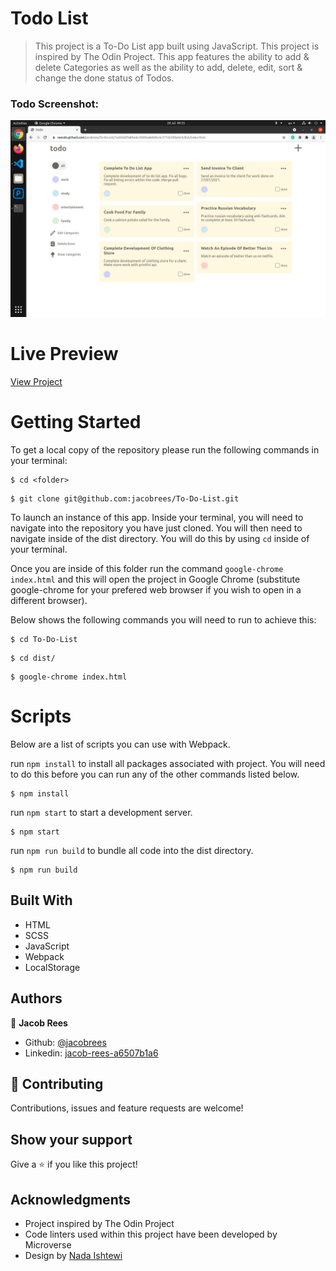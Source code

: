 # Todo List

> This project is a To-Do List app built using JavaScript. This project is inspired by The Odin Project. This app features the ability to add & delete Categories as well as the ability to add, delete, edit, sort & change the done status of Todos.

### Todo Screenshot:

![](screenshot/screenshot.png)

# Live Preview

[View Project](https://rawcdn.githack.com/jacobrees/To-Do-List/cfcea16da08775defcdd3e25bbe629e3504a76f8/dist/index.html)

# Getting Started

To get a local copy of the repository please run the following commands in your terminal:

```
$ cd <folder>
```

```
$ git clone git@github.com:jacobrees/To-Do-List.git
```

To launch an instance of this app. Inside your terminal, you will need to navigate into the repository you have just cloned. You will then need to navigate inside of the dist directory. You will do this by using `cd` inside of your terminal. 

Once you are inside of this folder run the command `google-chrome index.html` and this will open the project in Google Chrome (substitute google-chrome for your prefered web browser if you wish to open in a different browser). 

Below shows the following commands you will need to run to achieve this:

```
$ cd To-Do-List
```

```
$ cd dist/
```

```
$ google-chrome index.html
```

# Scripts

Below are a list of scripts you can use with Webpack.

run `npm install` to install all packages associated with project. You will need to do this before you can run any of the other commands listed below.

```
$ npm install
```

run `npm start` to start a development server.

```
$ npm start
```

run `npm run build` to bundle all code into the dist directory.

```
$ npm run build
```

## Built With

- HTML
- SCSS
- JavaScript
- Webpack
- LocalStorage

## Authors

👤 **Jacob Rees**

- Github: [@jacobrees](https://github.com/jacobrees)
- Linkedin: [jacob-rees-a6507b1a6](https://www.linkedin.com/in/jacob-rees-a6507b1a6/)


## 🤝 Contributing

Contributions, issues and feature requests are welcome!

## Show your support

Give a ⭐️ if you like this project!

## Acknowledgments

- Project inspired by The Odin Project
- Code linters used within this project have been developed by Microverse
- Design by [Nada Ishtewi](https://www.behance.net/nsaeooshy)
